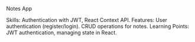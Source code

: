 Notes App

Skills: Authentication with JWT, React Context API.
Features:
User authentication (register/login).
CRUD operations for notes.
Learning Points: JWT authentication, managing state in React.